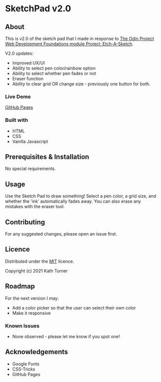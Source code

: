 # SketchPad v2.0

## About

This is v2.0 of the sketch pad that I made in response to [The Odin Project Web Development Foundations module Project: Etch-A-Sketch](https://www.theodinproject.com/paths/foundations/courses/foundations/lessons/etch-a-sketch-project).

V2.0 updates:
* Improved UX/UI
* Ability to select pen color/rainbow option
* Ability to select whether pen fades or not
* Eraser function
* Ability to clear grid OR change size - previously one button for both.

### Live Demo

[GitHub Pages](https://kath-ldn.github.io/sketch-pad/)

### Built with

* HTML
* CSS
* Vanilla Javascript

## Prerequisites & Installation

No special requirements.

## Usage

Use the Sketch Pad to draw something! Select a pen color, a grid size, and whether the 'ink' automatically fades away. You can also erase any mistakes with the eraser tool.

## Contributing

For any suggested changes, please open an issue first.

## Licence

Distributed under the [MIT](https://choosealicense.com/licenses/mit/) licence.

Copyright (c) 2021 Kath Turner

## Roadmap

For the next version I may:
* Add a color picker so that the user can select their own color
* Make it responsive

### Known Issues

* None observed - please let me know if you spot one!

## Acknowledgements

* Google Fonts
* CSS-Tricks
* GitHub Pages

